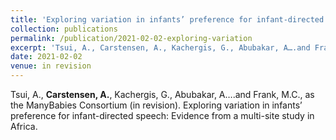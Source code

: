 ```yaml
---
title: 'Exploring variation in infants’ preference for infant-directed speech: Evidence from a multi-site study in Africa'
collection: publications
permalink: /publication/2021-02-02-exploring-variation
excerpt: 'Tsui, A., Carstensen, A., Kachergis, G., Abubakar, A….and Frank, M.C., as the ManyBabies Consortium (in revision). Exploring variation in infants’ preference for infant-directed speech: Evidence from a multi-site study in Africa.'
date: 2021-02-02
venue: in revision
---
```

Tsui, A., **Carstensen, A.**, Kachergis, G., Abubakar, A….and Frank, M.C., as the ManyBabies Consortium (in revision). Exploring variation in infants’ preference for infant-directed speech: Evidence from a multi-site study in Africa.